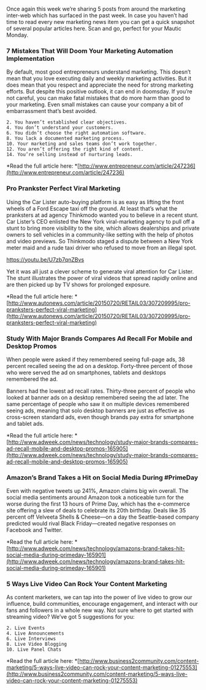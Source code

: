Once again this week we’re sharing 5 posts from around the marketing inter-web which has surfaced in the past week. In case you haven’t had time to read every new marketing news item you can get a quick snapshot of several popular articles here. Scan and go, perfect for your Mautic Monday.  




### 7 Mistakes That Will Doom Your Marketing Automation Implementation

By default, most good entrepreneurs understand marketing. This doesn’t mean that you love executing daily and weekly marketing activities. But it does mean that you respect and appreciate the need for strong marketing efforts. But despite this positive outlook, it can end in doomsday. If you’re not careful, you can make fatal mistakes that do more harm than good to your marketing. Even small mistakes can cause your company a bit of embarrassment that’s best avoided.


	2. You haven’t established clear objectives.
	4. You don’t understand your customers.
	6. You didn’t choose the right automation software.
	8. You lack a documented marketing process.
	10. Your marketing and sales teams don’t work together.
	12. You aren’t offering the right kind of content.
	14. You’re selling instead of nurturing leads.


*Read the full article here:
*[http://www.entrepreneur.com/article/247236](http://www.entrepreneur.com/article/247236)

### Pro Prankster Perfect Viral Marketing

Using the Car Lister auto-buying platform is as easy as lifting the front wheels of a Ford Escape taxi off the ground. At least that’s what the pranksters at ad agency Thinkmodo wanted you to believe in a recent stunt. Car Lister’s CEO enlisted the New York viral-marketing agency to pull off a stunt to bring more visibility to the site, which allows dealerships and private owners to sell vehicles in a community-like setting with the help of photos and video previews. So Thinkmodo staged a dispute between a New York meter maid and a rude taxi driver who refused to move from an illegal spot.

https://youtu.be/U7zb7qnZBvs

Yet it was all just a clever scheme to generate viral attention for Car Lister. The stunt illustrates the power of viral videos that spread rapidly online and are then picked up by TV shows for prolonged exposure.

*Read the full article here:
*[http://www.autonews.com/article/20150720/RETAIL03/307209995/pro-pranksters-perfect-viral-marketing](http://www.autonews.com/article/20150720/RETAIL03/307209995/pro-pranksters-perfect-viral-marketing)

### Study With Major Brands Compares Ad Recall For Mobile and Desktop Promos

When people were asked if they remembered seeing full-page ads, 38 percent recalled seeing the ad on a desktop. Forty-three percent of those who were served the ad on smartphones, tablets and desktops remembered the ad.

Banners had the lowest ad recall rates. Thirty-three percent of people who looked at banner ads on a desktop remembered seeing the ad later. The same percentage of people who saw it on multiple devices remembered seeing ads, meaning that solo desktop banners are just as effective as cross-screen standard ads, even though brands pay extra for smartphone and tablet ads.

*Read the full article here:
*[http://www.adweek.com/news/technology/study-major-brands-compares-ad-recall-mobile-and-desktop-promos-165905](http://www.adweek.com/news/technology/study-major-brands-compares-ad-recall-mobile-and-desktop-promos-165905)

### Amazon’s Brand Takes a Hit on Social Media During #PrimeDay

Even with negative tweets up 241%, Amazon claims big win overall. The social media sentiments around Amazon took a noticeable turn for the worse during the first 13 hours of Prime Day, which has the e-commerce site offering a slew of deals to celebrate its 20th birthday. Deals like 35 percent off Velveeta Shells & Cheese—on a day the Seattle-based company predicted would rival Black Friday—created negative responses on Facebook and Twitter.

*Read the full article here:
*[http://www.adweek.com/news/technology/amazons-brand-takes-hit-social-media-during-primeday-165901](http://www.adweek.com/news/technology/amazons-brand-takes-hit-social-media-during-primeday-165901)

### 5 Ways Live Video Can Rock Your Content Marketing

As content marketers, we can tap into the power of live video to grow our influence, build communities, encourage engagement, and interact with our fans and followers in a whole new way. Not sure where to get started with streaming video? We’ve got 5 suggestions for you:


	2. Live Events
	4. Live Announcements
	6. Live Interviews
	8. Live Video Blogging
	10. Live Panel Chats


*Read the full article here:
*[http://www.business2community.com/content-marketing/5-ways-live-video-can-rock-your-content-marketing-01275553](http://www.business2community.com/content-marketing/5-ways-live-video-can-rock-your-content-marketing-01275553)